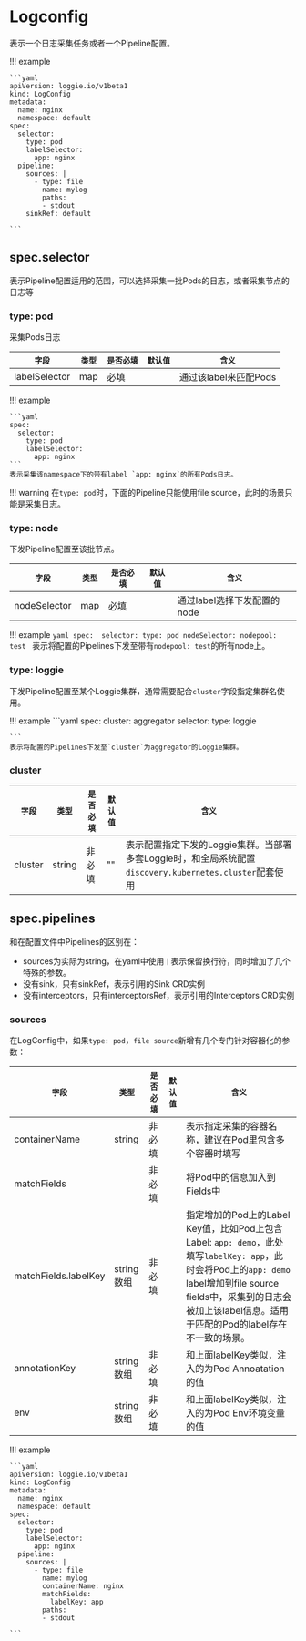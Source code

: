 # Logconfig 

表示一个日志采集任务或者一个Pipeline配置。  

!!! example

    ```yaml
    apiVersion: loggie.io/v1beta1
    kind: LogConfig
    metadata:
      name: nginx
      namespace: default
    spec:
      selector:
        type: pod
        labelSelector:
          app: nginx
      pipeline:
        sources: |
          - type: file
            name: mylog
            paths:
            - stdout
        sinkRef: default

    ```

## spec.selector
表示Pipeline配置适用的范围，可以选择采集一批Pods的日志，或者采集节点的日志等



### type: pod
采集Pods日志

|    `字段`   |    `类型`    |  `是否必填`  |  `默认值`  |  `含义`  |
| ---------- | ----------- | ----------- | --------- | -------- |
| labelSelector | map  |    必填    |      | 通过该label来匹配Pods |


!!! example

    ```yaml
    spec: 
      selector:
        type: pod
        labelSelector:
          app: nginx
    ```
    表示采集该namespace下的带有label `app: nginx`的所有Pods日志。

!!! warning
    在`type: pod`时，下面的Pipeline只能使用file source，此时的场景只能是采集日志。

### type: node
下发Pipeline配置至该批节点。

|    `字段`   |    `类型`    |  `是否必填`  |  `默认值`  |  `含义`  |
| ---------- | ----------- | ----------- | --------- | -------- |
| nodeSelector | map  |    必填    |      | 通过label选择下发配置的node |


!!! example 
    ```yaml
    spec: 
      selector:
        type: pod
        nodeSelector:
          nodepool: test
    ```
    表示将配置的Pipelines下发至带有`nodepool: test`的所有node上。

### type: loggie
下发Pipeline配置至某个Loggie集群，通常需要配合`cluster`字段指定集群名使用。  

!!! example 
    ```yaml
    spec: 
      cluster: aggregator
      selector:
        type: loggie
          
    ```
    表示将配置的Pipelines下发至`cluster`为aggregator的Loggie集群。


### cluster

|    `字段`   |    `类型`    |  `是否必填`  |  `默认值`  |  `含义`  |
| ---------- | ----------- | ----------- | --------- | -------- |
| cluster | string  |    非必填    |  ""    | 表示配置指定下发的Loggie集群。当部署多套Loggie时，和全局系统配置`discovery.kubernetes.cluster`配套使用 |



## spec.pipelines
和在配置文件中Pipelines的区别在：  

- sources为实际为string，在yaml中使用`｜`表示保留换行符，同时增加了几个特殊的参数。
- 没有sink，只有sinkRef，表示引用的Sink CRD实例
- 没有interceptors，只有interceptorsRef，表示引用的Interceptors CRD实例

### sources
在LogConfig中，如果`type: pod`，`file source`新增有几个专门针对容器化的参数：

|    `字段`   |    `类型`    |  `是否必填`  |  `默认值`  |  `含义`  |
| ---------- | ----------- | ----------- | --------- | -------- |
| containerName | string  |    非必填    |      | 表示指定采集的容器名称，建议在Pod里包含多个容器时填写 |
| matchFields |   |    非必填    |      | 将Pod中的信息加入到Fields中  |
| matchFields.labelKey | string数组  |    非必填    |      | 指定增加的Pod上的Label Key值，比如Pod上包含Label: `app: demo`，此处填写`labelKey: app`，此时会将Pod上的`app: demo` label增加到file source fields中，采集到的日志会被加上该label信息。适用于匹配的Pod的label存在不一致的场景。 |
| annotationKey | string数组  |    非必填    |      | 和上面labelKey类似，注入的为Pod Annoatation的值 |
| env | string数组  |    非必填    |      | 和上面labelKey类似，注入的为Pod Env环境变量的值 |


!!! example

    ```yaml
    apiVersion: loggie.io/v1beta1
    kind: LogConfig
    metadata:
      name: nginx
      namespace: default
    spec:
      selector:
        type: pod
        labelSelector:
          app: nginx
      pipeline:
        sources: |
          - type: file
            name: mylog
            containerName: nginx
            matchFields:
              labelKey: app
            paths:
            - stdout

    ```
